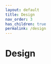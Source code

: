 ```yaml
---
layout: default
title: Design
nav_order: 3
has_children: true
permalink: /design    
---
```


# Design
